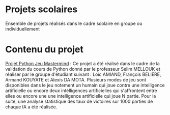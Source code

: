 # Projets scolaires
Ensemble de projets réalisés dans le cadre scolaire en groupe ou individuellement

# Contenu du projet

[Projet Python Jeu Mastermind](https://github.com/Armand999/Projets_scolaires/blob/master/Jeu_Mastermind.ipynb) : Ce projet a été réalisé dans le cadre de la validation du cours de Python donné par le professeur Selim MELLOUK et réaliser par le groupe d'étudiant suivant : Loïc AMIAND, François BELIERE, Armand KOUYATE et Alexis DA MOTA.
Plusieurs modes de jeu sont disponibles dans le jeu notement un humain qui joue contre une intelligence artificielle ou encore deux intélligences artificielles qui s'affrontent entre elles ou encore une une intelligence artificielle qui joue N partie. Pour la suite, une analyse statistique des taux de victoires sur 1000 parties de chaque IA a été réalisée.
